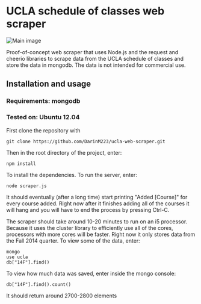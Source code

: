 UCLA schedule of classes web scraper
====================================

![Main image](http://i.imgur.com/oCrLA6e.png)

Proof-of-concept web scraper that uses Node.js and the request and cheerio libraries to scrape
data from the UCLA schedule of classes and store the data in
mongodb. The data is not intended for commercial use.

Installation and usage
----------------------

### Requirements: mongodb
### Tested on: Ubuntu 12.04

First clone the repository with

    git clone https://github.com/DarinM223/ucla-web-scraper.git

Then in the root directory of the project, enter:

    npm install

To install the dependencies. To run the server, enter:

    node scraper.js

It should eventually (after a long time) start printing "Added [Course]" for every
course added. Right now after it finishes adding all of the courses it will hang
and you will have to end the process by pressing Ctrl-C.

The scraper should take around 10-20 minutes to run on an i5
processor. Because it uses the cluster library to efficiently use
all of the cores, processors with more cores will be faster. Right now it only stores data from the Fall 2014 quarter.
To view some of the data, enter:

    mongo
    use ucla
    db["14F"].find()

To view how much data was saved, enter inside the mongo console:

    db["14F"].find().count()

It should return around 2700-2800 elements
